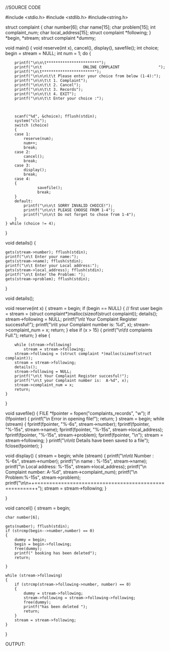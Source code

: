 //SOURCE CODE


#include <stdio.h>
#include <stdlib.h>
#include<string.h>


struct complaint
{
	char number[6];
	char name[15];
    char problem[15];
	int complaint_num;
	char local_address[15];
	struct complaint *following;
}
*begin, *stream;
struct complaint *dummy;


void main()
{
	void reserve(int x), cancel(), display(), savefile();
	int choice;
	begin = stream = NULL;
	int num = 1;
	do
	{

		printf("\n\n\t***********************");
		printf("\n\t                  ONLINE COMPLAINT                 ");
		printf("\n\t***********************");
		printf("\n\n\n\t\t Please enter your choice from below (1-4):");
		printf("\n\n\t\t 1. Complaint");
		printf("\n\n\t\t 2. Cancel");
		printf("\n\n\t\t 3. Records");
		printf("\n\n\t\t 4. EXIT");
		printf("\n\n\t\t Enter your choice :");



		scanf("%d", &choice); fflush(stdin);
		system("cls");
		switch (choice)
		{
		case 1:
			reserve(num);
			num++;
			break;
		case 2:
			cancel();
			break;
		case 3:
			display();
			break;
		case 4:
		{
				  savefile();
				  break;
		}
		default:
			printf("\n\n\t SORRY INVALID CHOICE!");
			printf("\n\n\t PLEASE CHOOSE FROM 1-4");
			printf("\n\n\t Do not forget to chose from 1-4");
		}
	} while (choice != 4);
}

void details()
{
	
	gets(stream->number); fflush(stdin);
	printf("\n\t Enter your name:");
	gets(stream->name); fflush(stdin);
	printf("\n\t Enter your Local address:");
	gets(stream->local_address); fflush(stdin);
    printf("\n\t Enter the Problem: ");
    gets(stream->problem); fflush(stdin);
}



void details();

void reserve(int x)
{
	stream = begin;
	if (begin == NULL)
	{
		// first user
		begin = stream = (struct complaint*)malloc(sizeof(struct complaint));
		details();
		stream->following = NULL;
		printf("\n\t Your Complaint Register successful!");
		printf("\n\t your Complaint number is: %d", x);
		stream->complaint_num = x;
		return;
	}
	else if (x > 15) 
	{
		printf("\n\t\t complaints Full.");
		return;
	}
	else
	{

		while (stream->following)
			stream = stream->following;
		stream->following = (struct complaint *)malloc(sizeof(struct complaint));
		stream = stream->following;
		details();
		stream->following = NULL;
		printf("\n\t Your Complaint Register succesful!");
		printf("\n\t your Complaint number is:  A-%d", x);
		stream->complaint_num = x;
		return;
	}
}


void savefile()
{
	FILE *fpointer = fopen("complaints_records", "w");
	if (!fpointer)
	{
		printf("\n Error in opening file!");
		return;
	}
	stream = begin;
	while (stream)
	{
		fprintf(fpointer, "%-6s", stream->number);
		fprintf(fpointer, "%-15s", stream->name);
		fprintf(fpointer, "%-15s", stream->local_address);
        fprintf(fpointer, "%-15s", stream->problem);
        fprintf(fpointer, "\n");
		stream = stream->following;
	}
	printf("\n\n\t Details have been saved to a file");
	fclose(fpointer);
}


void display()
{
	stream = begin;
	while (stream)
	{
		printf("\n\n\t  Number : %-6s", stream->number);
		printf("\n         name : %-15s", stream->name);
		printf("\n      Local address: %-15s", stream->local_address);
		printf("\n      Complaint number: A-%d", stream->complaint_num);
        printf("\n     Problem:%-15s", stream->problem);
		printf("\n\n++=====================================================++");
		stream = stream->following;
	}

}


void cancel()
{
	stream = begin;
	
	char number[6];
	
	gets(number); fflush(stdin);
	if (strcmp(begin-->number,number) == 0)
	{
		dummy = begin;
		begin = begin->following;
		free(dummy);
		printf(" booking has been deleted");
		return;

	}

	while (stream->following)
	{
		if (strcmp(stream->following->number, number) == 0)
		{
			dummy = stream->following;
			stream->following = stream->following->following;
			free(dummy);
			printf("has been deleted ");
			return;
		}
		stream = stream->following;
	}
	

}






OUTPUT:
